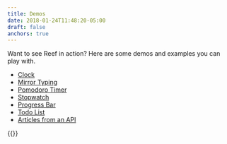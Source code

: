 ```yaml
---
title: Demos
date: 2018-01-24T11:48:20-05:00
draft: false
anchors: true
---
```


Want to see Reef in action? Here are some demos and examples you can play with.

- [Clock](https://codepen.io/cferdinandi/pen/QWzRBrY)
- [Mirror Typing](https://codepen.io/cferdinandi/pen/BarQwMj)
- [Pomodoro Timer](https://codepen.io/cferdinandi/pen/bGOyjKQ)
- [Stopwatch](https://codepen.io/cferdinandi/pen/LYMoBgy)
- [Progress Bar](https://codepen.io/cferdinandi/pen/qBLGyLr)
- [Todo List](https://codepen.io/cferdinandi/pen/wvmoPMg)
- [Articles from an API](https://codepen.io/cferdinandi/pen/YzdbjMY)

{{<mailchimp intro="true">}}